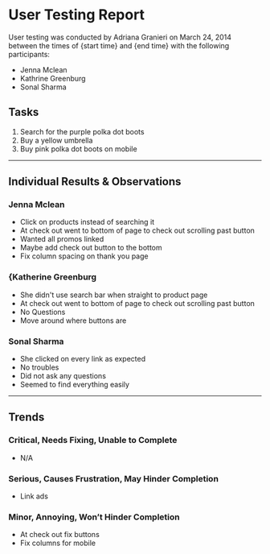 # User Testing Report

User testing was conducted by Adriana Granieri on March 24, 2014 between the times of {start time} and {end time} with the following participants:

- Jenna Mclean
- Kathrine Greenburg
- Sonal Sharma

## Tasks

1. Search for the purple polka dot boots
2. Buy a yellow umbrella
3. Buy pink polka dot boots on mobile 

---

## Individual Results & Observations

### Jenna Mclean

- Click on products instead of searching it
- At check out went to bottom of page to check out scrolling past button
- Wanted all promos linked
- Maybe add check out button to the bottom
- Fix column spacing on thank you page

### {Katherine Greenburg

- She didn't use search bar when straight to product page
- At check out went to bottom of page to check out scrolling past button
- No Questions
- Move around where buttons are

### Sonal Sharma

- She clicked on every link as expected
- No troubles 
- Did not ask any questions
- Seemed to find everything easily

---

## Trends

### Critical, Needs Fixing, Unable to Complete

- N/A

### Serious, Causes Frustration, May Hinder Completion

- Link ads


### Minor, Annoying, Won’t Hinder Completion

- At check out fix buttons
- Fix columns for mobile